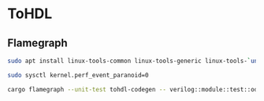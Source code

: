 # ToHDL

## Flamegraph

```bash
sudo apt install linux-tools-common linux-tools-generic linux-tools-`uname -r`

sudo sysctl kernel.perf_event_paranoid=0

cargo flamegraph --unit-test tohdl-codegen -- verilog::module::test::odd_fib
```
